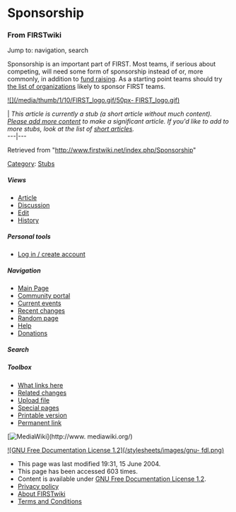 # Sponsorship

### From FIRSTwiki

Jump to: navigation, search

Sponsorship is an important part of FIRST. Most teams, if serious about
competing, will need some form of sponsorship instead of or, more commonly, in
addition to [fund raising](/index.php/Fund_raising "Fund raising" ). As a
starting point teams should try [the list of
organizations](/index.php/Organizations_likely_to_sponsor_teams "Organizations
likely to sponsor teams" ) likely to sponsor FIRST teams.

[![](/media/thumb/1/10/FIRST_logo.gif/50px-
FIRST_logo.gif)](/index.php/Image:FIRST_logo.gif "" )

|  _This article is currently a stub (a short article without much content).
[Please add more
content](http://www.firstwiki.net/index.php?title=Sponsorship&action=edit
"http://www.firstwiki.net/index.php?title=Sponsorship&action=edit" ) to make a
significant article. If you'd like to add to more stubs, look at the list of
[short articles](/index.php/Special:Shortpages "Special:Shortpages" )._  
---|---  
  
Retrieved from "<http://www.firstwiki.net/index.php/Sponsorship>"

[Category](/index.php?title=Special:Categories&article=Sponsorship
"Special:Categories" ): [Stubs](/index.php/Category:Stubs "Category:Stubs" )

##### Views

  * [Article](/index.php/Sponsorship)
  * [Discussion](/index.php?title=Talk:Sponsorship&action=edit)
  * [Edit](/index.php?title=Sponsorship&action=edit)
  * [History](/index.php?title=Sponsorship&action=history)

##### Personal tools

  * [Log in / create account](/index.php?title=Special:Userlogin&returnto=Sponsorship)

[](/index.php/Main_Page "Main Page" )

##### Navigation

  * [Main Page](/index.php/Main_Page)
  * [Community portal](/index.php/FIRSTwiki:Community_portal)
  * [Current events](/index.php/Current_events)
  * [Recent changes](/index.php/Special:Recentchanges)
  * [Random page](/index.php/Special:Random)
  * [Help](/index.php/Help:Contents)
  * [Donations](/index.php/FIRSTwiki:Site_support)

##### Search



##### Toolbox

  * [What links here](/index.php/Special:Whatlinkshere/Sponsorship)
  * [Related changes](/index.php/Special:Recentchangeslinked/Sponsorship)
  * [Upload file](/index.php/Special:Upload)
  * [Special pages](/index.php/Special:Specialpages)
  * [Printable version](/index.php?title=Sponsorship&printable=yes)
  * [Permanent link](/index.php?title=Sponsorship&oldid=39254)

[![MediaWiki](/skins/common/images/poweredby_mediawiki_88x31.png)](http://www.
mediawiki.org/)

[![GNU Free Documentation License 1.2](/stylesheets/images/gnu-
fdl.png)](http://www.gnu.org/copyleft/fdl.html)

  * This page was last modified 19:31, 15 June 2004.
  * This page has been accessed 603 times.
  * Content is available under [GNU Free Documentation License 1.2](http://www.gnu.org/copyleft/fdl.html "http://www.gnu.org/copyleft/fdl.html" ).
  * [Privacy policy](/index.php/FIRSTwiki:Privacy_policy "FIRSTwiki:Privacy policy" )
  * [About FIRSTwiki](/index.php/FIRSTwiki:About "FIRSTwiki:About" )
  * [Terms and Conditions](/index.php/FIRSTwiki:Terms_and_conditions "FIRSTwiki:Terms and conditions" )

